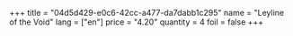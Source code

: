 +++
title = "04d5d429-e0c6-42cc-a477-da7dabb1c295"
name = "Leyline of the Void"
lang = ["en"]
price = "4.20"
quantity = 4
foil = false
+++
